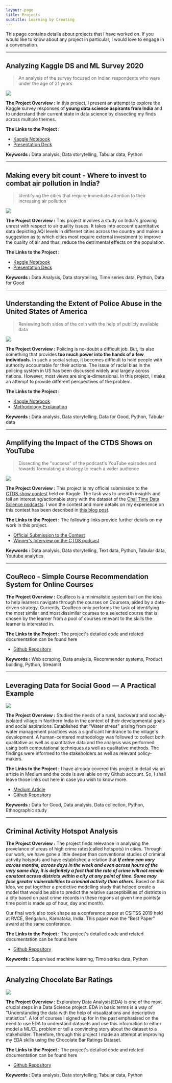 ```yaml
---
layout: page
title: Projects
subtitle: Learning by Creating
---
```


This page contains details about projects that I have worked on. If you would like to know about any project in particular, I would love to engage in a conversation.

---

## Analyzing Kaggle DS and ML Survey 2020

> An analysis of the survey focused on Indian respondents who were under the age of 21 years

![](img/project_graphics/kag_survey_2020.png)

**The Project Overview :** 
In this project, I present an attempt to explore the Kaggle survey responses of **young data science aspirants from India** and to understand their current state in data science by dissecting my finds across multiple themes.

**The Links to the Project :** 

- [Kaggle Notebook](https://www.kaggle.com/thedatabeast/the-rise-of-data-science-interest-in-india)
- [Presentation Deck](https://www.canva.com/design/DAEQe2bfn-8/view?utm_content=DAEQe2bfn-8&utm_campaign=designshare&utm_medium=link&utm_source=publishsharelink)

**Keywords :** Data analysis, Data storytelling, Tabular data, Python

---

## Making every bit count - Where to invest to combat air pollution in India?

> Identifying the cities that require immediate attention to their increasing air pollution

![](img/project_graphics/aqi.png)

**The Project Overview :** 
This project involves a study on India's growing unrest with respect to air quality issues. It takes into account quantitative data depicting AQI levels in differnet cities across the country and makes a suggestion as to which cities most require external investment to improve the quality of air and thus, reduce the detrimental effects on the population.

**The Links to the Project :** 
- [Kaggle Notebook](https://www.kaggle.com/thedatabeast/where-to-invest-to-combat-air-pollution-in-india)
- [Presentation Deck](https://www.canva.com/design/DAEHX8BoyPA/view?utm_content=DAEHX8BoyPA&utm_campaign=designshare&utm_medium=link&utm_source=publishsharelink)

**Keywords :** Data Analysis, Data storytelling, Time series data, Python, Data for Good

---

## Understanding the Extent of Police Abuse in the United States of America
> Reviewing both sides of the coin with the help of publicly available data

![](img/project_graphics/cop_violence.png)

**The Project Overview :**
Policing is no-doubt a difficult job. But, its also something that provides **too much power into the hands of a few individuals**. In such a social setup, it becomes difficult to hold people with authority accountable for their actions. The issue of racial bias in the policing system in US has been discussed widely and largely across nations. However, most views are single-dimensional. In this project, I make an attempt to provide different perspectives of the problem.   

**The Links to the Project :** 
- [Kaggle Notebook](https://www.kaggle.com/thedatabeast/understanding-the-extent-of-police-abuse-in-the-us)
- [Methodology Explanation](https://ry05.github.io/2020-08-30-us-police-abuse/)

**Keywords :**  Data analysis, Data storytelling, Data for Good, Python, Tabular data

---

## Amplifying the Impact of the CTDS Shows on YouTube
> Dissecting the "success" of the podcast's YouTube episodes and towards formulating a strategy to reach a wider audience

![](img/project_graphics/ctds.png)

**The Project Overview :**
This project is my official submission to the [CTDS.show contest](https://www.kaggle.com/rohanrao/chai-time-data-science/discussion/156137) held on Kaggle. The task was to unearth insights and tell an interesting/actionable story with the dataset of the [Chai Time Data Science podcasts](https://chaitimedatascience.com/). I won the contest and more details on my experience on this contest has been described in [this blog post](https://ry05.github.io/2020-07-25-making-perfect-chai/).  

**The Links to the Project :** 
The following links provide further details on my work in this project.  

- [Official Submission to the Contest](https://www.kaggle.com/thedatabeast/making-perfect-chai-and-other-tales)
- [Winner's Interview on the CTDS podcast](https://www.youtube.com/watch?v=6RrZyQoG1lY)

**Keywords :**  Data analysis, Data storytelling, Text data, Python, Tabular data, Youtube analytics

---

## CouReco - Simple Course Recommendation System for Online Courses

**The Project Overview :**
CouReco is a minimalistic system built on the idea to help learners navigate through the courses on Coursera, aided by a data-driven strategy. Currently, CouReco only performs the task of identifying the most similar and most dissimilar courses to a selected course that is chosen by the learner from a pool of courses relevant to the skills the learner is interested in.

**The Links to the Project :**
The project's detailed code and related documentation can be found here

- [Github Repository](https://github.com/ry05/couReco)

**Keywords :**  Web scraping, Data analysis, Recommender systems, Product building, Python, Streamlit

---

## Leveraging Data for Social Good — A Practical Example

![](img/project_graphics/lila.png)

**The Project Overview :**
Studied the needs of a rural, backward and socially-isolated village in Northern India in the context of their developmental goals and social aspirations. Established that "Water stress" arising from poor water management practices was a significant hindrance to the village's development. A human-centered methodology was followed to collect both qualitative as well as quantitative data and the analysis was performed using both computational techniques as well as qualitative methods. The findings were informed to the stakeholders as well as relevant policy-makers.

**The Links to the Project :**
I have already covered this project in detail via an article in Medium and the code is available on my Github account. So, I shall leave those links out here in case you wish to know more.

- [Medium Article](http://bit.ly/village-data-analysis)
- [Github Repository](https://github.com/ry05/Live-in-Labs-Analysis)

**Keywords :**  Data for Good, Data analysis, Data collection, Python, Ethnographic study

---

## Criminal Activity Hotspot Analysis

**The Project Overview :**
The project finds relevance in analysing the prevelance of areas of high crime rates(called hotspots) in cities. Through our work, we have gone a little deeper than conventional studies of criminal activity hotspots and have established a relation that ***If crime can vary across months, across days in the week and even across hours of the very same day; it is definitely a fact that the rate of crime will not remain constant across districts within a city at any point of time. Some may face greater vulnerabilities to criminal activity than others.*** Based on this idea, we put together a predictive modelling study that helped create a model that would be able to predict the relative susceptibilities of districts in a city based on past crime records in these regions at given time points(a time point is made up of hour, day and month).  

Our final work also took shape as a conference paper at CSITSS 2019 held at RVCE, Bengaluru, Karnataka, India. This paper won the "Best Paper" award at the same conference.

**The Links to the Project :**
The project's detailed code and related documentation can be found here

- [Github Repository](https://github.com/ry05/Criminal-Activity-Hotspots)

**Keywords :** Supervised machine learning, Time series data, Python

---

## Analyzing Chocolate Bar Ratings

![](img/project_graphics/choconalysis.png)

**The Project Overview :**
Exploratory Data Analysis(EDA) is one of the most crucial steps in a Data Science project. EDA in basic terms is a way of "Understanding the data with the help of visualizations and descriptive statistics". A lot of courses I signed up for in the past emphasised on the need to use EDA to understand datasets and use this information to either model a ML/DL problem or tell a convincing story about the dataset to a stakeholder.
Therefore, through this project I made an attempt at improving my EDA skills using the Chocolate Bar Ratings Dataset.

**The Links to the Project :**
The project's detailed code and related documentation can be found here

- [Github Repository](https://github.com/ry05/Chocolate-Bar-Analysis)

**Keywords :** Data analysis, Data storytelling, Tabular data, Python

